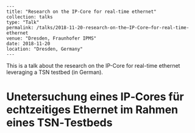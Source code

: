 ```
---
title: "Research on the IP-Core for real-time ethernet"
collection: talks
type: "Talk"
permalink: /talks/2018-11-20-research-on-the–IP-Core–for-real-time-ethernet
venue: "Dresden, Fraunhofer IPMS"
date: 2018-11-20
location: "Dresden, Germany"
---

```

This is a talk about the research on the IP-Core for real-time ethernet leveraging a TSN testbed (in German).

# Unetersuchung eines IP‐Cores für echtzeitiges Ethernet im Rahmen eines TSN‐Testbeds



